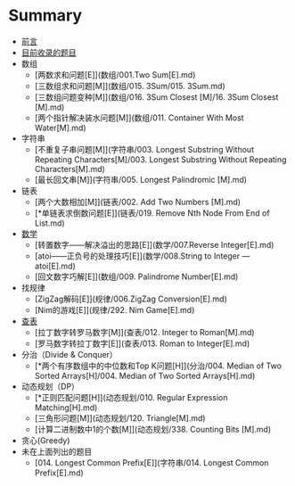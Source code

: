# Summary

* [前言](README.md)
* [目前收录的题目](topic_include.md)
* 数组
   * [两数求和问题[E]](数组/001.Two Sum[E].md)
   * [三数组求和问题[M]](数组/015. 3Sum/015. 3Sum.md)
   * [三数组问题变种[M]](数组/016. 3Sum Closest [M]/16. 3Sum Closest [M].md)
   * [两个指针解决装水问题[M]](数组/011. Container With Most Water[M].md)
* 字符串
   * [不重复子串问题[M]](字符串/003. Longest Substring Without Repeating Characters[M]/003. Longest Substring Without Repeating Characters[M].md)
   * [最长回文串[M]](字符串/005. Longest Palindromic [M].md)
* 链表
   * [两个大数相加[M]](链表/002. Add Two Numbers [M].md)
   * [*单链表求倒数问题[E]](链表/019. Remove Nth Node From End of List.md)
* [数学](数学)
   * [转置数字——解决溢出的思路[E]](数学/007.Reverse Integer[E].md)
   * [atoi——正负号的处理技巧[E]](数学/008.String to Integer —atoi[E].md)
   * [回文数字巧解[E]](数组/009. Palindrome Number[E].md)
* 找规律
   * [ZigZag解码[E]](规律/006.ZigZag Conversion[E].md)
   * [Nim的游戏[E]](规律/292. Nim Game[E].md)
* [查表](查表)
   * [拉丁数字转罗马数字[M]](查表/012. Integer to Roman[M].md)
   * [罗马数字转拉丁数字[E]](查表/013. Roman to Integer[E].md)
* 分治（Divide & Conquer）
   * [*两个有序数组中的中位数和Top K问题[H]](分治/004. Median of Two Sorted Arrays[H]/004. Median of Two Sorted Arrays[H].md)
* 动态规划（DP）
   * [*正则匹配问题[H]](动态规划/010. Regular Expression Matching[H].md)
   * [三角形问题[M]](动态规划/120. Triangle[M].md)
   * [计算二进制数中1的个数[M]](动态规划/338. Counting Bits [M].md)
* 贪心(Greedy)
* 未在上面列出的题目
   * [014. Longest Common Prefix[E]](字符串/014. Longest Common Prefix[E].md)

